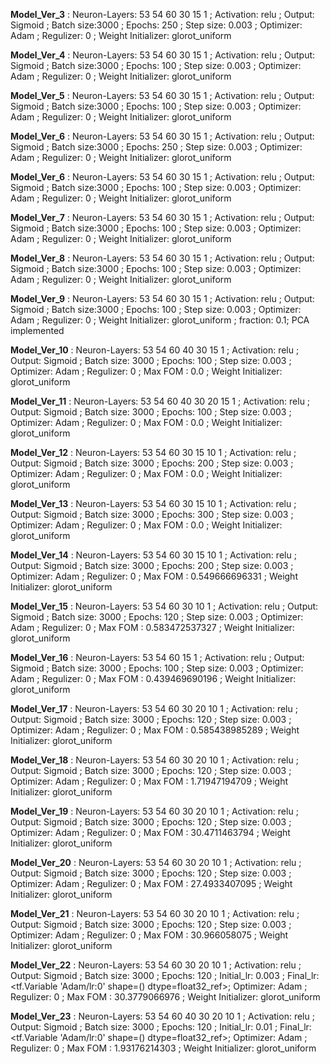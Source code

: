 
 **Model_Ver_3** : Neuron-Layers: 53 54 60 30 15 1 ; Activation: relu ; Output: Sigmoid ; Batch size:3000 ; Epochs: 250 ; Step size: 0.003 ; Optimizer: Adam ; Regulizer: 0 ; Weight Initializer: glorot_uniform   
 
 
 **Model_Ver_4** : Neuron-Layers: 53 54 60 30 15 1 ; Activation: relu ; Output: Sigmoid ; Batch size:3000 ; Epochs: 100 ; Step size: 0.003 ; Optimizer: Adam ; Regulizer: 0 ; Weight Initializer: glorot_uniform   
 

 
 **Model_Ver_5** : Neuron-Layers: 53 54 60 30 15 1 ; Activation: relu ; Output: Sigmoid ; Batch size:3000 ; Epochs: 100 ; Step size: 0.003 ; Optimizer: Adam ; Regulizer: 0 ; Weight Initializer: glorot_uniform   
 
 
 **Model_Ver_6** : Neuron-Layers: 53 54 60 30 15 1 ; Activation: relu ; Output: Sigmoid ; Batch size:3000 ; Epochs: 250 ; Step size: 0.003 ; Optimizer: Adam ; Regulizer: 0 ; Weight Initializer: glorot_uniform   
 
 
 **Model_Ver_6** : Neuron-Layers: 53 54 60 30 15 1 ; Activation: relu ; Output: Sigmoid ; Batch size:3000 ; Epochs: 100 ; Step size: 0.003 ; Optimizer: Adam ; Regulizer: 0 ; Weight Initializer: glorot_uniform   
 
 
 **Model_Ver_7** : Neuron-Layers: 53 54 60 30 15 1 ; Activation: relu ; Output: Sigmoid ; Batch size:3000 ; Epochs: 100 ; Step size: 0.003 ; Optimizer: Adam ; Regulizer: 0 ; Weight Initializer: glorot_uniform   
 
 
 **Model_Ver_8** : Neuron-Layers: 53 54 60 30 15 1 ; Activation: relu ; Output: Sigmoid ; Batch size:3000 ; Epochs: 100 ; Step size: 0.003 ; Optimizer: Adam ; Regulizer: 0 ; Weight Initializer: glorot_uniform   
 
 
 **Model_Ver_9** : Neuron-Layers: 53 54 60 30 15 1 ; Activation: relu ; Output: Sigmoid ; Batch size:3000 ; Epochs: 100 ; Step size: 0.003 ; Optimizer: Adam ; Regulizer: 0 ; Weight Initializer: glorot_uniform   ; fraction: 0.1; PCA implemented
 
 
 **Model_Ver_10** : Neuron-Layers: 53 54 60 40 30 15 1 ; Activation: relu ; Output: Sigmoid ; Batch size: 3000 ; Epochs: 100 ; Step size: 0.003 ; Optimizer: Adam ; Regulizer: 0 ; Max FOM : 0.0 ; Weight Initializer: glorot_uniform   
 
 
 **Model_Ver_11** : Neuron-Layers: 53 54 60 40 30 20 15 1 ; Activation: relu ; Output: Sigmoid ; Batch size: 3000 ; Epochs: 100 ; Step size: 0.003 ; Optimizer: Adam ; Regulizer: 0 ; Max FOM : 0.0 ; Weight Initializer: glorot_uniform   
 
 
 **Model_Ver_12** : Neuron-Layers: 53 54 60 30 15 10 1 ; Activation: relu ; Output: Sigmoid ; Batch size: 3000 ; Epochs: 200 ; Step size: 0.003 ; Optimizer: Adam ; Regulizer: 0 ; Max FOM : 0.0 ; Weight Initializer: glorot_uniform   
 
 
 **Model_Ver_13** : Neuron-Layers: 53 54 60 30 15 10 1 ; Activation: relu ; Output: Sigmoid ; Batch size: 3000 ; Epochs: 300 ; Step size: 0.003 ; Optimizer: Adam ; Regulizer: 0 ; Max FOM : 0.0 ; Weight Initializer: glorot_uniform   
 
 
 **Model_Ver_14** : Neuron-Layers: 53 54 60 30 15 10 1 ; Activation: relu ; Output: Sigmoid ; Batch size: 3000 ; Epochs: 200 ; Step size: 0.003 ; Optimizer: Adam ; Regulizer: 0 ; Max FOM : 0.549666696331 ; Weight Initializer: glorot_uniform   
 
 
 **Model_Ver_15** : Neuron-Layers: 53 54 60 30 10 1 ; Activation: relu ; Output: Sigmoid ; Batch size: 3000 ; Epochs: 120 ; Step size: 0.003 ; Optimizer: Adam ; Regulizer: 0 ; Max FOM : 0.583472537327 ; Weight Initializer: glorot_uniform   
 
 
 **Model_Ver_16** : Neuron-Layers: 53 54 60 15 1 ; Activation: relu ; Output: Sigmoid ; Batch size: 3000 ; Epochs: 100 ; Step size: 0.003 ; Optimizer: Adam ; Regulizer: 0 ; Max FOM : 0.439469690196 ; Weight Initializer: glorot_uniform   
 
 
 **Model_Ver_17** : Neuron-Layers: 53 54 60 30 20 10 1 ; Activation: relu ; Output: Sigmoid ; Batch size: 3000 ; Epochs: 120 ; Step size: 0.003 ; Optimizer: Adam ; Regulizer: 0 ; Max FOM : 0.585438985289 ; Weight Initializer: glorot_uniform   
 

 
 **Model_Ver_18** : Neuron-Layers: 53 54 60 30 20 10 1 ; Activation: relu ; Output: Sigmoid ; Batch size: 3000 ; Epochs: 120 ; Step size: 0.003 ; Optimizer: Adam ; Regulizer: 0 ; Max FOM : 1.71947194709 ; Weight Initializer: glorot_uniform   
 
 
 **Model_Ver_19** : Neuron-Layers: 53 54 60 30 20 10 1 ; Activation: relu ; Output: Sigmoid ; Batch size: 3000 ; Epochs: 120 ; Step size: 0.003 ; Optimizer: Adam ; Regulizer: 0 ; Max FOM : 30.4711463794 ; Weight Initializer: glorot_uniform   
 
 
 **Model_Ver_20** : Neuron-Layers: 53 54 60 30 20 10 1 ; Activation: relu ; Output: Sigmoid ; Batch size: 3000 ; Epochs: 120 ; Step size: 0.003 ; Optimizer: Adam ; Regulizer: 0 ; Max FOM : 27.4933407095 ; Weight Initializer: glorot_uniform   
 
 
 **Model_Ver_21** : Neuron-Layers: 53 54 60 30 20 10 1 ; Activation: relu ; Output: Sigmoid ; Batch size: 3000 ; Epochs: 120 ; Step size: 0.003 ; Optimizer: Adam ; Regulizer: 0 ; Max FOM : 30.966058075 ; Weight Initializer: glorot_uniform   
 
 
 **Model_Ver_22** : Neuron-Layers: 53 54 60 30 20 10 1 ; Activation: relu ; Output: Sigmoid ; Batch size: 3000 ; Epochs: 120 ; Initial_lr: 0.003 ; Final_lr: <tf.Variable 'Adam/lr:0' shape=() dtype=float32_ref>; Optimizer: Adam ; Regulizer: 0 ; Max FOM : 30.3779066976 ; Weight Initializer: glorot_uniform   
 
 
 **Model_Ver_23** : Neuron-Layers: 53 54 60 40  30 20 10 1 ; Activation: relu ; Output: Sigmoid ; Batch size: 3000 ; Epochs: 120 ; Initial_lr: 0.01 ; Final_lr: <tf.Variable 'Adam/lr:0' shape=() dtype=float32_ref>; Optimizer: Adam ; Regulizer: 0 ; Max FOM : 1.93176214303 ; Weight Initializer: glorot_uniform   
 